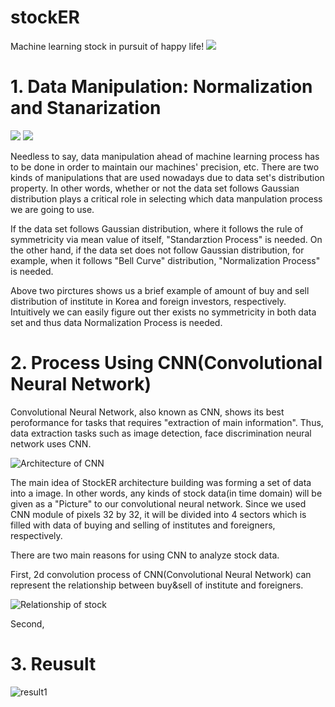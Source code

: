 # stockER
Machine learning stock in pursuit of happy life! 
![](https://image.shutterstock.com/image-illustration/financial-stock-market-graph-illustration-260nw-1043606782.jpg)

# 1. Data Manipulation: Normalization and Stanarization

![](https://github.com/mckim2020/Pictures/blob/master/forn_distribution.jpg)
![](https://github.com/mckim2020/Pictures/blob/master/inst_distribution.jpg)

Needless to say, data manipulation ahead of machine learning process has to be done in order to maintain our machines' precision, etc. There are two kinds of manipulations that are used nowadays due to data set's distribution property. In other words, whether or not the data set follows Gaussian distribution plays a critical role in selecting which data manpulation process we are going to use. 

If the data set follows Gaussian distribution, where it follows the rule of symmetricity via mean value of itself, "Standarztion Process" is needed. 
On the other hand, if the data set does not follow Gaussian distribution, for example, when it follows "Bell Curve" distribution, "Normalization Process" is needed.

Above two pirctures shows us a brief example of amount of buy and sell distribution of institute in Korea and foreign investors, respectively. Intuitively we can easily figure out ther exists no symmetricity in both data set and thus data Normalization Process is needed. 

# 2. Process Using CNN(Convolutional Neural Network) 

Convolutional Neural Network, also known as CNN, shows its best peroformance for tasks that requires "extraction of main information". Thus, data extraction tasks such as image detection, face discrimination neural network uses CNN. 

![Architecture of CNN](https://github.com/mckim2020/Pictures/blob/master/CNN.jpeg)

The main idea of StockER architecture building was forming a set of data into a image. In other words, any kinds of stock data(in time domain) will be given as a "Picture" to our convolutional neural network. Since we used CNN module of pixels 32 by 32, it will be divided into 4 sectors which is filled with data of  buying and selling of institutes and foreigners, respectively. 

There are two main reasons for using CNN to analyze stock data.

First, 2d convolution process of CNN(Convolutional Neural Network) can represent the relationship between buy&sell of institute and foreigners. 

![Relationship of stock](https://github.com/mckim2020/Pictures/blob/master/put.jpeg)

Second, 

# 3. Reusult
![result1](https://github.com/mckim2020/Pictures/blob/master/result1.jpg)
